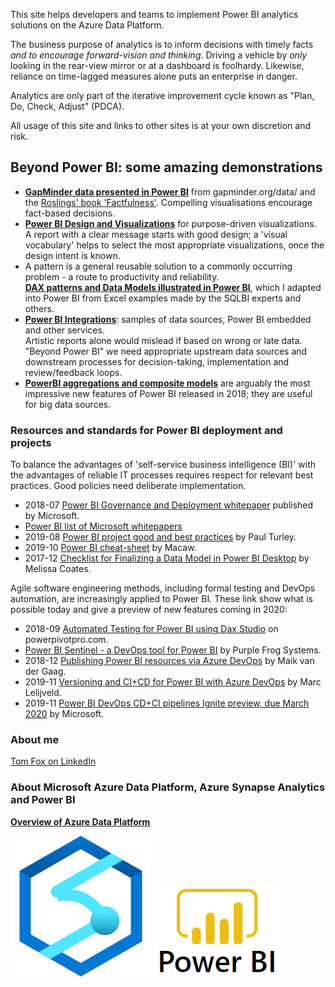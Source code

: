 This site helps developers and teams to implement Power BI analytics solutions on the Azure Data Platform.  

The business purpose of analytics is to inform decisions with timely facts *and to encourage forward-vision and thinking*.  Driving a vehicle by *only* looking in the rear-view mirror or at a dashboard is foolhardy.  Likewise, reliance on time-lagged measures alone puts an enterprise in danger.

Analytics are only part of the iterative improvement cycle known as "Plan, Do, Check, Adjust" (PDCA).

All usage of this site and links to other sites is at your own discretion and risk.

## Beyond Power BI: some amazing demonstrations

- **[GapMinder data presented in Power BI](https://beyondpowerbi.com/Power-BI-samples-GapMinder/)** 
  from gapminder.org/data/ and the [Roslings' book 'Factfulness'](https://en.wikipedia.org/wiki/Factfulness:_Ten_Reasons_We%27re_Wrong_About_the_World_%E2%80%93_and_Why_Things_Are_Better_Than_You_Think).  Compelling visualisations encourage fact-based decisions. 
- **[Power BI Design and Visualizations](https://beyondpowerbi.com/Power-BI-Design-and-Visualizations)** for purpose-driven visualizations.  
A report with a clear message starts with good design; a 'visual vocabulary' helps to select the most appropriate visualizations, once the design intent is known. 
- A pattern is a general reusable solution to a commonly occurring problem - a route to productivity and reliability.  
  **[DAX patterns and Data Models illustrated in Power BI](https://beyondpowerbi.com/Power-BI-samples-DAX-patterns/)**, which I adapted into Power BI from Excel examples made by the SQLBI experts and others.
- **[Power BI Integrations](https://beyondpowerbi.com/Power-BI-integrations)**: samples of data sources, Power BI embedded and other services.  
Artistic reports alone would mislead if based on wrong or late data.  "Beyond Power BI" we need appropriate upstream data sources and downstream processes for decision-taking,  implementation and review/feedback loops.
- **[PowerBI aggregations and composite models](https://beyondpowerbi.com/Power-BI-aggregations-composite-models/)** are arguably the most impressive new features of Power BI released in 2018; they are useful for big data sources.
  
### Resources and standards for Power BI deployment and projects

To balance the advantages of 'self-service business intelligence (BI)' with the advantages of reliable IT processes requires respect for relevant best practices.  Good policies need deliberate implementation.
- 2018-07 [Power BI Governance and Deployment whitepaper](https://docs.microsoft.com/en-gb/power-bi/service-admin-governance) published by Microsoft.
- [Power BI list of Microsoft whitepapers](https://docs.microsoft.com/en-gb/power-bi/whitepapers)
- 2019-08 [Power BI project good and best practices](https://sqlserverbi.blog/2019/08/24/power-bi-project-good-and-best-practices/) by Paul Turley.
- 2019-10 [Power BI cheat-sheet](https://bit.ly/cheatsheetpbi) by Macaw.
- 2017-12 [Checklist for Finalizing a Data Model in Power BI Desktop](https://www.sqlchick.com/entries/2017/12/23/checklist-for-finalizing-a-data-model-in-power-bi-desktop) by Melissa Coates.
  
Agile software engineering methods, including formal testing and DevOps automation, are increasingly applied to Power BI.  These link show what is possible today and give a preview of new features coming in 2020:
- 2018-09 [Automated Testing for Power BI using Dax Studio](https://powerpivotpro.com/2018/09/automated-testing-using-dax-for-power-bi/) on powerpivotpro.com.
- [Power BI Sentinel - a DevOps tool for Power BI](https://www.powerbisentinel.com/power-bi-devops/) by Purple Frog Systems.
- 2018-12 [Publishing Power BI resources via Azure DevOps](https://msftplayground.com/2018/12/administrating-and-publishing-power-bi-resources-via-azure-devops/) by Maik van der Gaag.
- 2019-11 [Versioning and CI+CD for Power BI with Azure DevOps](https://data-marc.com/2019/11/12/versioning-and-ci-cd-for-power-bi-with-azure-devops/) by Marc Lelijveld.
- 2019-11 [Power BI DevOps CD+CI pipelines Ignite preview, due March 2020](https://myignite.techcommunity.microsoft.com/sessions/83502?source=sessions) by Microsoft.


### About me
[Tom Fox on LinkedIn](https://www.linkedin.com/in/tomfox247/)

### About Microsoft Azure Data Platform, Azure Synapse Analytics and Power BI

**[Overview of Azure Data Platform](https://azure.microsoft.com/en-gb/overview/data-platform/)**


[![Microsoft Azure Synapse Analytics main page](images/Azure-Synapse-Analytics-logo.jpg "click image to follow link")](https://azure.microsoft.com/en-gb/services/synapse-analytics/)
[![Microsoft Power BI main page](images/power-bi-logo.png "click image to follow link")](https://powerbi.microsoft.com/en-us/)

